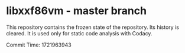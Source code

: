 # libxxf86vm - master branch

This repository contains the frozen state of the repository.
Its history is cleared. It is used only for static code
analysis with Codacy.

Commit Time: 1721963943
